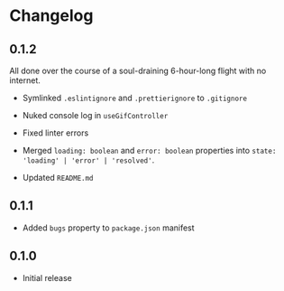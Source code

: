 # Changelog

## 0.1.2

All done over the course of a soul-draining 6-hour-long flight with no internet.

- Symlinked `.eslintignore` and `.prettierignore` to `.gitignore`

- Nuked console log in `useGifController`

- Fixed linter errors

- Merged `loading: boolean` and `error: boolean` properties into `state: 'loading' | 'error' | 'resolved'`.

- Updated `README.md`

## 0.1.1

- Added `bugs` property to `package.json` manifest

## 0.1.0

- Initial release
